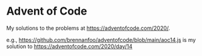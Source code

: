 # Advent of Code
My solutions to the problems at https://adventofcode.com/2020/.

e.g.,
https://github.com/brennanfoo/adventofcode/blob/main/aoc14.js is my solution to https://adventofcode.com/2020/day/14
